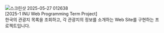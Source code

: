 
![스크린샷 2025-05-27 012638](https://github.com/user-attachments/assets/ed1472b7-3f3a-4f82-b0b3-0fcae8a941f2)
<br>
[2025-1 INU Web Programming Term Project] <br>
한국의 관광지 목록을 조회하고, 각 관광지의 정보를 소개하는 Web Site를 구현하는 프로젝트입니다.

